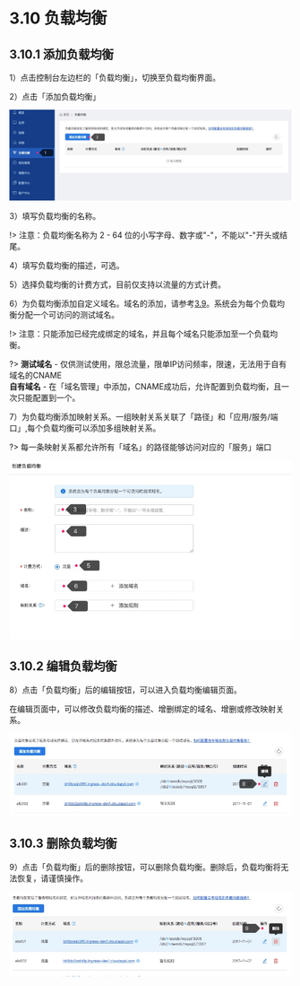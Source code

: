 # 3.10 负载均衡

## 3.10.1 添加负载均衡

1）点击控制台左边栏的「负载均衡」，切换至负载均衡界面。

2）点击「添加负载均衡」

![添加负载均衡](_figures/user-guide/lb-create.jpg)

3）填写负载均衡的名称。

!> 注意：负载均衡名称为 2 - 64 位的小写字母、数字或"-"，不能以"-"开头或结尾。

4）填写负载均衡的描述，可选。

5）选择负载均衡的计费方式，目前仅支持以流量的方式计费。

6）为负载均衡添加自定义域名。域名的添加，请参考[3.9](user-guide/domain.md)。系统会为每个负载均衡分配一个可访问的测试域名。

!> 注意：只能添加已经完成绑定的域名，并且每个域名只能添加至一个负载均衡。

?> **测试域名** - 仅供测试使用，限总流量，限单IP访问频率，限速，无法用于自有域名的CNAME  
**自有域名** - 在「域名管理」中添加，CNAME成功后，允许配置到负载均衡，且一次只能配置到一个。

7）为负载均衡添加映射关系。一组映射关系关联了「路径」和「应用/服务/端口」,每个负载均衡可以添加多组映射关系。

?> 每一条映射关系都允许所有「域名」的路径能够访问对应的「服务」端口

![添加负载均衡](_figures/user-guide/lb-create-form.jpg)

## 3.10.2 编辑负载均衡

8）点击「负载均衡」后的编辑按钮，可以进入负载均衡编辑页面。

在编辑页面中，可以修改负载均衡的描述、增删绑定的域名、增删或修改映射关系。

![添加负载均衡](_figures/user-guide/lb-edit.jpg)

## 3.10.3 删除负载均衡

9）点击「负载均衡」后的删除按钮，可以删除负载均衡。删除后，负载均衡将无法恢复，请谨慎操作。

![添加负载均衡](_figures/user-guide/lb-delete.jpg)
